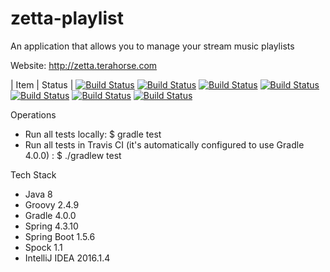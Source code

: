# zetta-playlist
An application that allows you to manage your stream music playlists

Website: http://zetta.terahorse.com

| Item | Status |
[![Build Status](https://travis-ci.org/topera/zetta-playlist.svg?branch=master)](https://travis-ci.org/topera/zetta-playlist)
[![Build Status](https://sonarcloud.io/api/project_badges/measure?project=zetta-playlist&metric=bugs)](https://sonarcloud.io/project/issues?id=zetta-playlist&resolved=false&types=BUG)
[![Build Status](https://sonarcloud.io/api/project_badges/measure?project=zetta-playlist&metric=vulnerabilities)](https://sonarcloud.io/project/issues?id=zetta-playlist&resolved=false&types=VULNERABILITY)
[![Build Status](https://sonarcloud.io/api/project_badges/measure?project=zetta-playlist&metric=code_smells)](https://sonarcloud.io/project/issues?id=zetta-playlist&resolved=false&types=CODE_SMELL)
[![Build Status](https://sonarcloud.io/api/project_badges/measure?project=zetta-playlist&metric=coverage)](https://sonarcloud.io/component_measures?id=zetta-playlist&metric=coverage)
[![Build Status](https://sonarcloud.io/api/project_badges/measure?project=zetta-playlist&metric=duplicated_lines_density)](https://sonarcloud.io/component_measures?id=zetta-playlist&metric=duplicated_lines_density)
[![Build Status](https://sonarcloud.io/api/project_badges/measure?project=zetta-playlist&metric=ncloc)](https://sonarcloud.io/component_measures?id=zetta-playlist&metric=ncloc)


Operations
* Run all tests locally: $ gradle test
* Run all tests in Travis CI (it's automatically configured to use Gradle 4.0.0) : $ ./gradlew test


Tech Stack

* Java 8
* Groovy 2.4.9
* Gradle 4.0.0
* Spring 4.3.10
* Spring Boot 1.5.6
* Spock 1.1
* IntelliJ IDEA 2016.1.4
